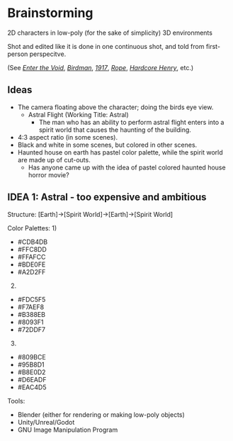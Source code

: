 # Brainstorming

2D characters in low-poly (for the sake of simplicity) 3D environments

Shot and edited like it is done in one continuous shot, and told from
first-person perspecitve.

(See *[Enter the Void](https://www.imdb.com/title/tt1191111/?ref_=fn_al_tt_1)*, *[Birdman](https://www.imdb.com/title/tt2562232/?ref_=nv_sr_srsg_0)*, *[1917](https://www.imdb.com/title/tt8579674/?ref_=nv_sr_srsg_0)*, *[Rope](https://www.imdb.com/title/tt0040746/?ref_=nv_sr_srsg_0)*, *[Hardcore Henry](https://www.imdb.com/title/tt3072482/?ref_=nv_sr_srsg_0)*, etc.)

## Ideas

* The camera floating above the character; doing the birds eye view.
	* Astral Flight (Working Title: Astral)
		* The man who has an ability to perform astral flight enters into a spirit world that causes the haunting of the building.
* 4:3 aspect ratio (in some scenes).
* Black and white in some scenes, but colored in other scenes.
* Haunted house on earth has pastel color palette, while the spirit world are made up of cut-outs.
	* Has anyone came up with the idea of pastel colored haunted house horror movie?

## IDEA 1: Astral - too expensive and ambitious
Structure:
[Earth]->[Spirit World]->[Earth]->[Spirit World]

Color Palettes:
1)
- #CDB4DB
- #FFC8DD
- #FFAFCC
- #BDE0FE
- #A2D2FF
2)
- #FDC5F5
- #F7AEF8
- #B388EB
- #8093F1
- #72DDF7
3)
- #809BCE
- #95B8D1
- #B8E0D2
- #D6EADF
- #EAC4D5

Tools:
- Blender (either for rendering or making low-poly objects)
- Unity/Unreal/Godot
- GNU Image Manipulation Program
